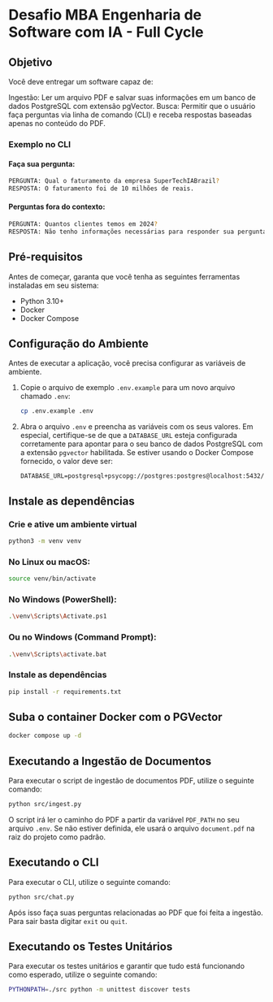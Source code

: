 # Desafio MBA Engenharia de Software com IA - Full Cycle

## Objetivo

Você deve entregar um software capaz de:

Ingestão: Ler um arquivo PDF e salvar suas informações em um banco de dados PostgreSQL com extensão pgVector.
Busca: Permitir que o usuário faça perguntas via linha de comando (CLI) e receba respostas baseadas apenas no conteúdo do PDF.

### Exemplo no CLI

#### Faça sua pergunta:

```bash
PERGUNTA: Qual o faturamento da empresa SuperTechIABrazil?
RESPOSTA: O faturamento foi de 10 milhões de reais.
```

#### Perguntas fora do contexto:

```bash
PERGUNTA: Quantos clientes temos em 2024?
RESPOSTA: Não tenho informações necessárias para responder sua pergunta.
```

## Pré-requisitos

Antes de começar, garanta que você tenha as seguintes ferramentas instaladas em seu sistema:

-   Python 3.10+
-   Docker
-   Docker Compose

## Configuração do Ambiente

Antes de executar a aplicação, você precisa configurar as variáveis de ambiente.

1.  Copie o arquivo de exemplo `.env.example` para um novo arquivo chamado `.env`:

    ```bash
    cp .env.example .env
    ```

2.  Abra o arquivo `.env` e preencha as variáveis com os seus valores. Em especial, certifique-se de que a `DATABASE_URL` esteja configurada corretamente para apontar para o seu banco de dados PostgreSQL com a extensão `pgvector` habilitada. Se estiver usando o Docker Compose fornecido, o valor deve ser:

    ```
    DATABASE_URL=postgresql+psycopg://postgres:postgres@localhost:5432/rag
    ```

## Instale as dependências

### Crie e ative um ambiente virtual

```bash
python3 -m venv venv
```

### No Linux ou macOS:

```bash
source venv/bin/activate
```

### No Windows (PowerShell):

```bash
.\venv\Scripts\Activate.ps1
```

### Ou no Windows (Command Prompt):

```bash
.\venv\Scripts\activate.bat
```

### Instale as dependências

```bash
pip install -r requirements.txt
```

## Suba o container Docker com o PGVector

```bash
docker compose up -d
```

## Executando a Ingestão de Documentos

Para executar o script de ingestão de documentos PDF, utilize o seguinte comando:

```bash
python src/ingest.py 
```

O script irá ler o caminho do PDF a partir da variável `PDF_PATH` no seu arquivo `.env`. Se não estiver definida, ele usará o arquivo `document.pdf` na raiz do projeto como padrão.

## Executando o CLI

Para executar o CLI, utilize o seguinte comando:

```bash
python src/chat.py 
```

Após isso faça suas perguntas relacionadas ao PDF que foi feita a ingestão.
Para sair basta digitar `exit` ou `quit`.

## Executando os Testes Unitários

Para executar os testes unitários e garantir que tudo está funcionando como esperado, utilize o seguinte comando:

```bash
PYTHONPATH=./src python -m unittest discover tests
```
